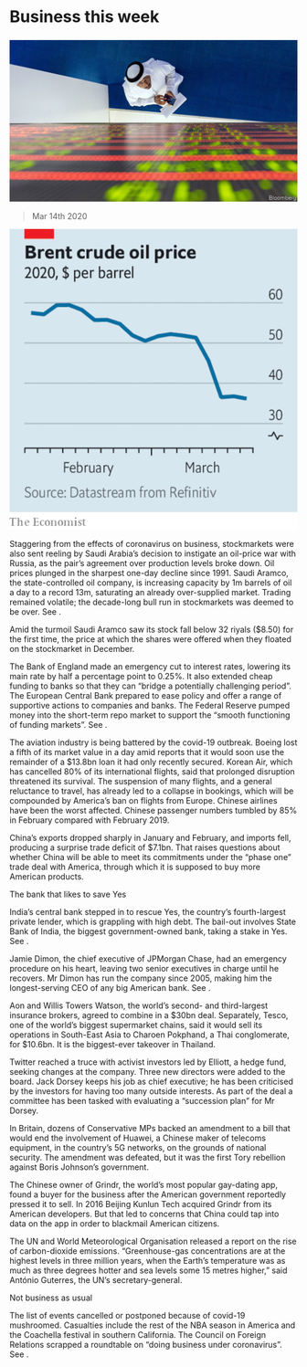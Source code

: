 ###### 

# Business this week 

#####  

![image](images/20200314_WWP501.jpg) 

> Mar 14th 2020 

![image](images/20200314_WWC695_0.png) 


Staggering from the effects of coronavirus on business, stockmarkets were also sent reeling by Saudi Arabia’s decision to instigate an oil-price war with Russia, as the pair’s agreement over production levels broke down. Oil prices plunged in the sharpest one-day decline since 1991. Saudi Aramco, the state-controlled oil company, is increasing capacity by 1m barrels of oil a day to a record 13m, saturating an already over-supplied market. Trading remained volatile; the decade-long bull run in stockmarkets was deemed to be over. See .

Amid the turmoil Saudi Aramco saw its stock fall below 32 riyals ($8.50) for the first time, the price at which the shares were offered when they floated on the stockmarket in December.


The Bank of England made an emergency cut to interest rates, lowering its main rate by half a percentage point to 0.25%. It also extended cheap funding to banks so that they can “bridge a potentially challenging period”. The European Central Bank prepared to ease policy and offer a range of supportive actions to companies and banks. The Federal Reserve pumped money into the short-term repo market to support the “smooth functioning of funding markets”. See .

The aviation industry is being battered by the covid-19 outbreak. Boeing lost a fifth of its market value in a day amid reports that it would soon use the remainder of a $13.8bn loan it had only recently secured. Korean Air, which has cancelled 80% of its international flights, said that prolonged disruption threatened its survival. The suspension of many flights, and a general reluctance to travel, has already led to a collapse in bookings, which will be compounded by America’s ban on flights from Europe. Chinese airlines have been the worst affected. Chinese passenger numbers tumbled by 85% in February compared with February 2019.

China’s exports dropped sharply in January and February, and imports fell, producing a surprise trade deficit of $7.1bn. That raises questions about whether China will be able to meet its commitments under the “phase one” trade deal with America, through which it is supposed to buy more American products.

The bank that likes to save Yes

India’s central bank stepped in to rescue Yes, the country’s fourth-largest private lender, which is grappling with high debt. The bail-out involves State Bank of India, the biggest government-owned bank, taking a stake in Yes. See .

Jamie Dimon, the chief executive of JPMorgan Chase, had an emergency procedure on his heart, leaving two senior executives in charge until he recovers. Mr Dimon has run the company since 2005, making him the longest-serving CEO of any big American bank. See .

Aon and Willis Towers Watson, the world’s second- and third-largest insurance brokers, agreed to combine in a $30bn deal. Separately, Tesco, one of the world’s biggest supermarket chains, said it would sell its operations in South-East Asia to Charoen Pokphand, a Thai conglomerate, for $10.6bn. It is the biggest-ever takeover in Thailand.

Twitter reached a truce with activist investors led by Elliott, a hedge fund, seeking changes at the company. Three new directors were added to the board. Jack Dorsey keeps his job as chief executive; he has been criticised by the investors for having too many outside interests. As part of the deal a committee has been tasked with evaluating a “succession plan” for Mr Dorsey.

In Britain, dozens of Conservative MPs backed an amendment to a bill that would end the involvement of Huawei, a Chinese maker of telecoms equipment, in the country’s 5G networks, on the grounds of national security. The amendment was defeated, but it was the first Tory rebellion against Boris Johnson’s government.

The Chinese owner of Grindr, the world’s most popular gay-dating app, found a buyer for the business after the American government reportedly pressed it to sell. In 2016 Beijing Kunlun Tech acquired Grindr from its American developers. But that led to concerns that China could tap into data on the app in order to blackmail American citizens.

The UN and World Meteorological Organisation released a report on the rise of carbon-dioxide emissions. “Greenhouse-gas concentrations are at the highest levels in three million years, when the Earth’s temperature was as much as three degrees hotter and sea levels some 15 metres higher,” said António Guterres, the UN’s secretary-general.

Not business as usual

The list of events cancelled or postponed because of covid-19 mushroomed. Casualties include the rest of the NBA season in America and the Coachella festival in southern California. The Council on Foreign Relations scrapped a roundtable on “doing business under coronavirus”. See .


